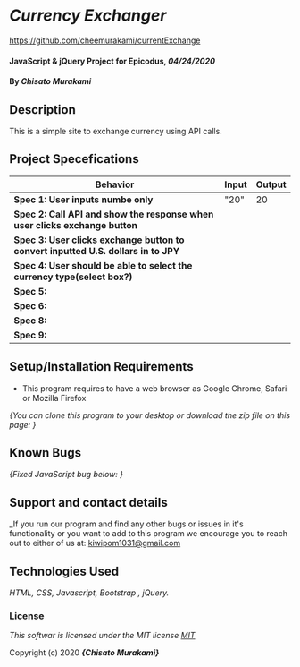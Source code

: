 # _Currency Exchanger_

https://github.com/cheemurakami/currentExchange

#### JavaScript & jQuery Project for Epicodus, _04/24/2020_

#### By _**Chisato Murakami**_

## Description
This is a simple site to exchange currency using API calls.

## Project Specefications

|  Behavior                 |  Input  | Output
|---------------------------|---------|-------
| **Spec 1: User inputs numbe only**| "20"| 20
| **Spec 2: Call API and show the response when user clicks exchange button**| |
| **Spec 3: User clicks exchange button to convert inputted U.S. dollars in to JPY** | |
| **Spec 4: User should be able to select the currency type(select box?)** | |
| **Spec 5:** | |
| **Spec 6:**    |
| **Spec 8:**|
| **Spec 9:**    |



## Setup/Installation Requirements

* This program requires to have a web browser as Google Chrome, Safari or Mozilla Firefox

_{You can clone this program to your desktop or download the zip file on this page: }_

## Known Bugs

_{Fixed JavaScript bug below:
  }_

## Support and contact details

_If you run our program and find any other bugs or issues in it's functionality or you want to add to this program we encourage you to reach out to either of us at: kiwipom1031@gmail.com

## Technologies Used

_HTML, CSS, Javascript, Bootstrap , jQuery._

### License

*This softwar is licensed under the MIT license [MIT](https://en.wikipedia.org/wiki/MIT_License)*

Copyright (c) 2020 **_{Chisato Murakami}_**
